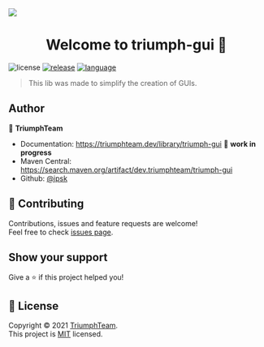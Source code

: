 <img src="https://cdn.discordapp.com/attachments/431545763928211457/853353180271214662/mfthread.png">
<h1 align="center">Welcome to triumph-gui 👋</h1>
<p>
  <img src="https://img.shields.io/github/license/TriumphTeam/triumph-gui?color=blue&style=flat-square"  alt="license"/>
  <a href="https://search.maven.org/artifact/dev.triumphteam/triumph-gui"><img src="https://img.shields.io/github/v/release/TriumphTeam/triumph-gui?color=green&style=flat-square" alt="release"></a>
<a href="https://mattstudios.me/discord"><img src="https://img.shields.io/discord/493380790718038028?label=discord&style=flat-square"  alt="language"/></a>
</p>

> This lib was made to simplify the creation of GUIs.

## Author

👤 **TriumphTeam**

* Documentation: https://triumphteam.dev/library/triumph-gui 🚧 **work in progress**
* Maven Central: https://search.maven.org/artifact/dev.triumphteam/triumph-gui
* Github: [@ipsk](https://github.com/ipsk)

## 🤝 Contributing

Contributions, issues and feature requests are welcome!<br />Feel free to check [issues page](https://github.com/TriumphTeam/triumph-gui/issues).

## Show your support

Give a ⭐️ if this project helped you!

## 📝 License

Copyright © 2021 [TriumphTeam](https://github.com/ipsk).<br />
This project is [MIT](https://github.com/TriumphTeam/triumph-gui/blob/master/LICENSE) licensed.
